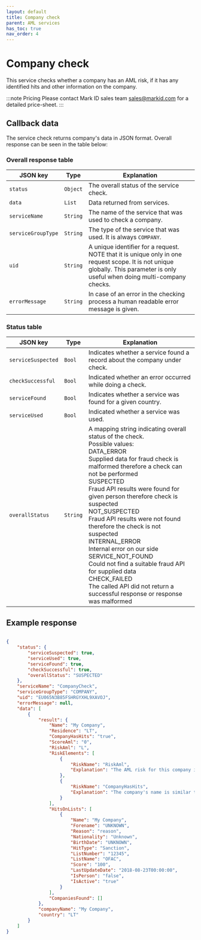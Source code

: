 ```yaml
---
layout: default
title: Company check
parent: AML services
has_toc: true
nav_order: 4
---
```


# Company check
This service checks whether a company has an AML risk, if it has any identified hits and other information on the company.

:::note  Pricing
Please contact Mark ID sales team sales@markid.com for a detailed price-sheet.
:::

## Callback data
The service check returns company's data in JSON format.
Overall response can be seen in the table below:

### Overall response table

|JSON key          |Type        |Explanation                                                |
|------------------|------------|-----------------------------------------------------------|
|`status`          |`Object`    |The overall status of the service check.                   | 
|`data`            |`List`      |Data returned from services.                               |
|`serviceName`     |`String`    |The name of the service that was used to check a company.   |
|`serviceGroupType`|`String`    |The type of the service that was used. It is always `COMPANY`. |
|`uid`             |`String`    |A unique identifier for a request. NOTE that it is unique only in one request scope. It is not unique globally. This parameter is only useful when doing multi-company checks.|
|`errorMessage`    |`String`    |In case of an error in the checking process a human readable error message is given.|

### Status table

|JSON key            |Type        |Explanation                                                             |
|--------------------|------------|------------------------------------------------------------------------|
|`serviceSuspected`  |`Bool`      |Indicates whether a service found a record about the company under check.| 
|`checkSuccessful`   |`Bool`      |Indicated whether an error occurred while doing a check.                |
|`serviceFound`      |`Bool`      |Indicates whether a service was found for a given country.              |
|`serviceUsed`       |`Bool`      |Indicated whether a service was used.                                   |
|`overallStatus`     |`String`    |A mapping string indicating overall status of the check.<br/>Possible values:<br/> DATA_ERROR<br/>  Supplied data for fraud check is malformed therefore a check can not be performed<br/> SUSPECTED<br/>Fraud API results were found for given person therefore check is suspected<br/> NOT_SUSPECTED<br/> Fraud API results were not found therefore the check is not suspected<br/> INTERNAL_ERROR<br/> Internal error on our side<br/> SERVICE_NOT_FOUND <br/> Could not find a suitable fraud API for supplied data<br/> CHECK_FAILED<br/> The called API did not return a successful response or response was malformed |

## Example response

```json

{
    "status": {
        "serviceSuspected": true,
        "serviceUsed": true,
        "serviceFound": true,
        "checkSuccessful": true,
        "overallStatus": "SUSPECTED"
    },
    "serviceName": "CompanyCheck",
    "serviceGroupType": "COMPANY",
    "uid": "EU065N3B85FSHRGYXHL9XAVOJ",
    "errorMessage": null,
    "data": [
        {
            "result": {
                "Name": "My Company",
                "Residence": "LT",
                "CompanyHasHits": "true",
                "ScoreAml": "0",
                "RiskAml": "L",
                "RiskElements": [
                    {
                        "RiskName": "RiskAml",
                        "Explanation": "The AML risk for this company is LOW"
                    },
                    {
                        "RiskName": "CompanyHasHits",
                        "Explanation": "The company's name is similar to names on sanctions' lists. Please check if the hits apply to the company."
                    }
                ],
                "HitsOnLists": [
                    {
                        "Name": "My Company",
                        "Forename": "UNKNOWN",
                        "Reason": "reason",
                        "Nationality": "Unknown",
                        "BirthDate": "UNKNOWN",
                        "HitType": "Sanction",
                        "ListNumber": "12345",
                        "ListName": "OFAC",
                        "Score": "100",
                        "LastUpdateDate": "2018-08-23T00:00:00",
                        "IsPerson": "false",
                        "IsActive": "true"
                    }
                ],
                "CompaniesFound": []
            },
            "companyName": "My Company",
            "country": "LT"
        }
    ]
}
```
